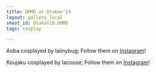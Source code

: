 ```yaml
---
title: DMMD at Otakon'19
layout: gallery_local
shoot_id: Otakon19.DMMD
tags: cosplay

---
```


Aoba cosplayed by laiinybug; Follow them on [Instagram](https://www.instagram.com/laiinybug)!

Koujaku cosplayed by lacoose; Follow them on [Instagram](https://www.instagram.com/lacoose)!


